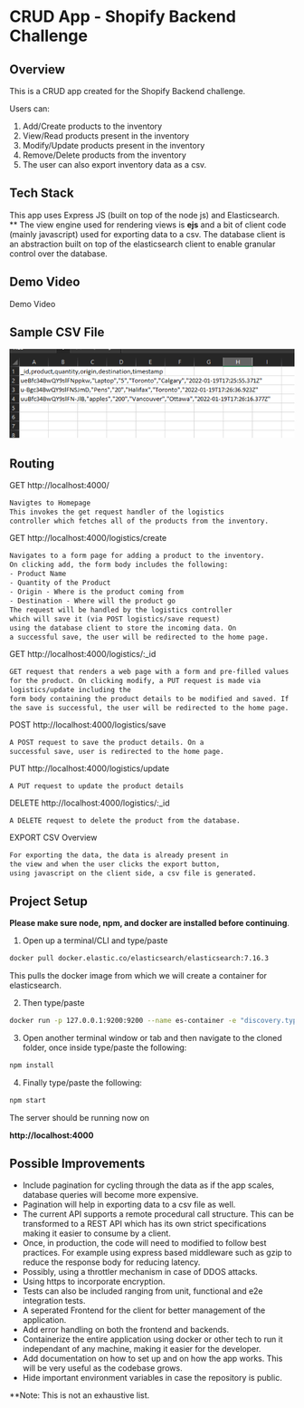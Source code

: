 # CRUD App - Shopify Backend Challenge

## Overview
This is a CRUD app created for the Shopify Backend challenge.

Users can:
1. Add/Create products to the inventory
2. View/Read products present in the inventory
3. Modify/Update products present in the inventory
4. Remove/Delete products from the inventory
5. The user can also export inventory data as a csv.

## Tech Stack
This app uses Express JS (built on top of the node js) and Elasticsearch.  
 ** The view engine used for rendering views is **ejs** and a bit of client code (mainly javascript) used for exporting data to a csv. The database client is an abstraction built on top of the elasticsearch client to enable granular control over the database. 

## Demo Video
Demo Video

## Sample CSV File 

![CSV FILE](sample_csv.png "Sample CSV File")

## Routing
GET http://localhost:4000/

    Navigtes to Homepage
    This invokes the get request handler of the logistics 
    controller which fetches all of the products from the inventory.

GET http://localhost:4000/logistics/create

    Navigates to a form page for adding a product to the inventory.
    On clicking add, the form body includes the following:
    - Product Name
    - Quantity of the Product
    - Origin - Where is the product coming from
    - Destination - Where will the product go
    The request will be handled by the logistics controller
    which will save it (via POST logistics/save request) 
    using the database client to store the incoming data. On 
    a successful save, the user will be redirected to the home page.

GET http://localhost:4000/logistics/:_id

    GET request that renders a web page with a form and pre-filled values for the product. On clicking modify, a PUT request is made via logistics/update including the 
    form body containing the product details to be modified and saved. If the save is successful, the user will be redirected to the home page.

POST http://localhost:4000/logistics/save

    A POST request to save the product details. On a 
    successful save, user is redirected to the home page.

PUT http://localhost:4000/logistics/update

    A PUT request to update the product details

DELETE http://localhost:4000/logistics/:_id

    A DELETE request to delete the product from the database.

EXPORT CSV Overview

    For exporting the data, the data is already present in 
    the view and when the user clicks the export button, 
    using javascript on the client side, a csv file is generated.


## Project Setup

**Please make sure node, npm, and docker are installed before continuing**.

1. Open up a terminal/CLI and type/paste  

```bash
docker pull docker.elastic.co/elasticsearch/elasticsearch:7.16.3
```
This pulls the docker image from which we will create a container for elasticsearch.

2. Then type/paste

```bash
docker run -p 127.0.0.1:9200:9200 --name es-container -e "discovery.type=single-node" docker.elastic.co/elasticsearch/elasticsearch:7.16.3
```
3. Open another terminal window or tab and then navigate to the cloned folder, once inside type/paste the following:

```bash
npm install
```

4. Finally type/paste the following:

```bash
npm start
```

The server should be running now on 

**http://localhost:4000**

## Possible Improvements

- Include pagination for cycling through the data as if the app scales, database queries will become more expensive.
- Pagination will help in exporting data to a csv file as well.
- The current API supports a remote procedural call structure. This can be transformed to a REST API which has its own strict specifications making it easier to consume by a client.
- Once, in production, the code will need to modified to follow best practices. For example using express based middleware such as gzip to reduce the response body for reducing latency.
- Possibly, using a throttler mechanism in case of DDOS attacks.
- Using https to incorporate encryption.
- Tests can also be included ranging from unit, functional and e2e integration tests.
- A seperated Frontend for the client for better management of the application.
- Add error handling on both the frontend and backends.
- Containerize the entire application using docker or other tech to run it independant of any machine, making it easier for the developer.
- Add documentation on how to set up and on how the app works. This will be very useful as the codebase grows.
- Hide important environment variables in case the repository is public.

**Note: This is not an exhaustive list.


